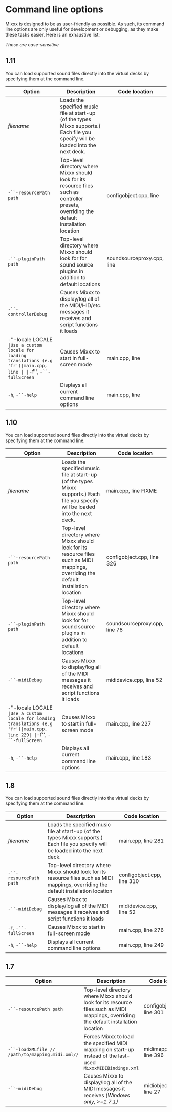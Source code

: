 # Command line options

Mixxx is designed to be as user-friendly as possible. As such, its
command line options are only useful for development or debugging, as
they make these tasks easier. Here is an exhaustive list:

*These are case-sensitive*

## 1.11

You can load supported sound files directly into the virtual decks by
specifying them at the command line.

| Option                                                                                                                      | Description                                                                                                                                 | Code location              |
| --------------------------------------------------------------------------------------------------------------------------- | ------------------------------------------------------------------------------------------------------------------------------------------- | -------------------------- |
| *filename*                                                                                                                  | Loads the specified music file at start-up (of the types Mixxx supports.) Each file you specify will be loaded into the next deck.          |                            |
| `-``-resourcePath path`                                                                                                     | Top-level directory where Mixxx should look for its resource files such as controller presets, overriding the default installation location | configobject.cpp, line     |
| `-``-pluginPath path`                                                                                                       | Top-level directory where Mixxx should look for for sound source plugins in addition to default locations                                   | soundsourceproxy.cpp, line |
| `-``-controllerDebug`                                                                                                       | Causes Mixxx to display/log all of the MIDI/HID/etc. messages it receives and script functions it loads                                     |                            |
| `-`''-locale LOCALE `\|Use a custom locale for loading translations (e.g 'fr')\|main.cpp, line \| \|`-f'', `-``-fullScreen` | Causes Mixxx to start in full-screen mode                                                                                                   | main.cpp, line             |
| `-h`, `-``-help`                                                                                                            | Displays all current command line options                                                                                                   | main.cpp, line             |

## 1.10

You can load supported sound files directly into the virtual decks by
specifying them at the command line.

| Option                                                                                                                         | Description                                                                                                                            | Code location                 |
| ------------------------------------------------------------------------------------------------------------------------------ | -------------------------------------------------------------------------------------------------------------------------------------- | ----------------------------- |
| *filename*                                                                                                                     | Loads the specified music file at start-up (of the types Mixxx supports.) Each file you specify will be loaded into the next deck.     | main.cpp, line FIXME          |
| `-``-resourcePath path`                                                                                                        | Top-level directory where Mixxx should look for its resource files such as MIDI mappings, overriding the default installation location | configobject.cpp, line 326    |
| `-``-pluginPath path`                                                                                                          | Top-level directory where Mixxx should look for for sound source plugins in addition to default locations                              | soundsourceproxy.cpp, line 78 |
| `-``-midiDebug`                                                                                                                | Causes Mixxx to display/log all of the MIDI messages it receives and script functions it loads                                         | mididevice.cpp, line 52       |
| `-`''-locale LOCALE `\|Use a custom locale for loading translations (e.g 'fr')\|main.cpp, line 229\| \|`-f'', `-``-fullScreen` | Causes Mixxx to start in full-screen mode                                                                                              | main.cpp, line 227            |
| `-h`, `-``-help`                                                                                                               | Displays all current command line options                                                                                              | main.cpp, line 183            |

## 1.8

You can load supported sound files directly into the virtual decks by
specifying them at the command line.

| Option                  | Description                                                                                                                            | Code location              |
| ----------------------- | -------------------------------------------------------------------------------------------------------------------------------------- | -------------------------- |
| *filename*              | Loads the specified music file at start-up (of the types Mixxx supports.) Each file you specify will be loaded into the next deck.     | main.cpp, line 281         |
| `-``-resourcePath path` | Top-level directory where Mixxx should look for its resource files such as MIDI mappings, overriding the default installation location | configobject.cpp, line 310 |
| `-``-midiDebug`         | Causes Mixxx to display/log all of the MIDI messages it receives and script functions it loads                                         | mididevice.cpp, line 52    |
| `-f`, `-``-fullScreen`  | Causes Mixxx to start in full-screen mode                                                                                              | main.cpp, line 276         |
| `-h`, `-``-help`        | Displays all current command line options                                                                                              | main.cpp, line 249         |

## 1.7

| Option                                           | Description                                                                                                                            | Code location              |
| ------------------------------------------------ | -------------------------------------------------------------------------------------------------------------------------------------- | -------------------------- |
| `-``-resourcePath path`                          | Top-level directory where Mixxx should look for its resource files such as MIDI mappings, overriding the default installation location | configobject.cpp, line 301 |
| `-``-loadXMLfile // /path/to/mapping.midi.xml//` | Forces Mixxx to load the specified MIDI mapping on start-up instead of the last-used `MixxxMIDIBindings.xml`                           | midimapping.cpp, line 396  |
| `-``-midiDebug`                                  | Causes Mixxx to display/log all of the MIDI messages it receives *(Windows only, \>=1.7.1)*                                            | midiobjectwin.cpp, line 27 |
